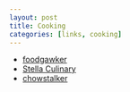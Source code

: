 ```yaml
---
layout: post
title: Cooking
categories: [links, cooking]
---
```


- [foodgawker](http://foodgawker.com/)
- [Stella Culinary](http://www.stellaculinary.com/)
- [chowstalker](http://www.chowstalker.com/)

